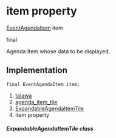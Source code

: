
<div>

# item property

</div>


[EventAgendaItem](../../models_events_event_agenda_item/EventAgendaItem-class.md)
item


final




Agenda Item whose data to be displayed.



## Implementation

``` language-dart
final EventAgendaItem item;
```







1.  [talawa](../../index.md)
2.  [agenda_item_tile](../../widgets_agenda_item_tile/)
3.  [ExpandableAgendaItemTile](../../widgets_agenda_item_tile/ExpandableAgendaItemTile-class.md)
4.  item property

##### ExpandableAgendaItemTile class







